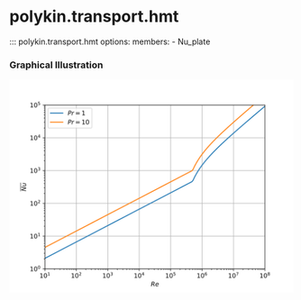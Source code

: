 # polykin.transport.hmt

::: polykin.transport.hmt
    options:
        members:
            - Nu_plate

### Graphical Illustration

![Nu_plate](Nu_plate.svg)
